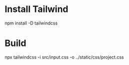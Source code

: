 # Install Tailwind
npm install -D tailwindcss
# Build
npx tailwindcss -i src/input.css -o ../static/css/project.css
